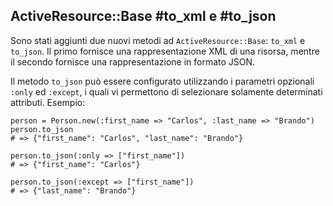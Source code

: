 ## ActiveResource::Base #to\_xml e #to\_json

Sono stati aggiunti due nuovi metodi ad `ActiveResource::Base`: `to_xml` e `to_json`. Il primo fornisce una rappresentazione XML di una risorsa, mentre il secondo fornisce una rappresentazione in formato JSON.

Il metodo `to_json` può essere configurato utilizzando i parametri opzionali `:only` ed `:except`, i quali vi permettono di selezionare solamente determinati attributi. Esempio:

	person = Person.new(:first_name => "Carlos", :last_name => "Brando")
	person.to_json
	# => {"first_name": "Carlos", "last_name": "Brando"}

	person.to_json(:only => ["first_name"])
	# => {"first_name": "Carlos"}

	person.to_json(:except => ["first_name"])
	# => {"last_name": "Brando"}

